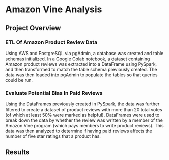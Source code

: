 # Amazon Vine Analysis

## Project Overview

### ETL Of Amazon Product Review Data
Using AWS and PostgreSQL via pgAdmin, a database was created and table schemas initialized. In a Google Colab notebook, a dataset containing Amazon product reviews was extracted into a DataFrame using PySpark, and then transformed to match the table schema previously created. The data was then loaded into pgAdmin to populate the tables so that queries could be run.

### Evaluate Potential Bias In Paid Reviews
Using the DataFrames previously created in PySpark, the data was further filtered to create a dataset of product reviews with more than 20 total votes (of which at least 50% were marked as helpful). DataFrames were used to break down the data by whether the review was written by a member of the Amazon Vine program (which pays members to write product reviews). This data was then analyzed to determine if having paid reviews affects the number of five star ratings that a product has. 

## Results
